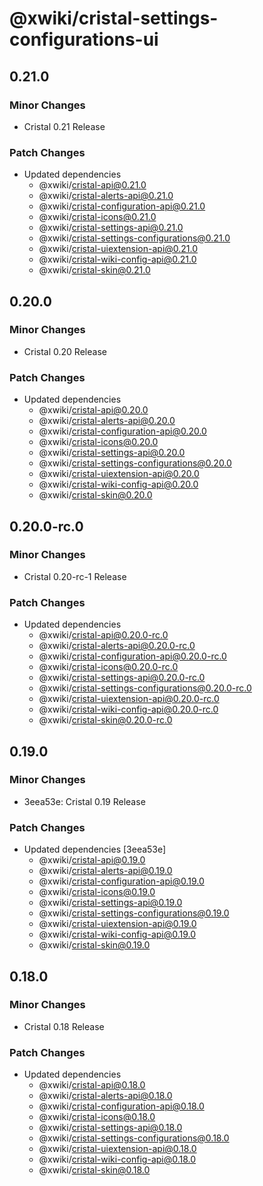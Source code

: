 # @xwiki/cristal-settings-configurations-ui

## 0.21.0

### Minor Changes

- Cristal 0.21 Release

### Patch Changes

- Updated dependencies
  - @xwiki/cristal-api@0.21.0
  - @xwiki/cristal-alerts-api@0.21.0
  - @xwiki/cristal-configuration-api@0.21.0
  - @xwiki/cristal-icons@0.21.0
  - @xwiki/cristal-settings-api@0.21.0
  - @xwiki/cristal-settings-configurations@0.21.0
  - @xwiki/cristal-uiextension-api@0.21.0
  - @xwiki/cristal-wiki-config-api@0.21.0
  - @xwiki/cristal-skin@0.21.0

## 0.20.0

### Minor Changes

- Cristal 0.20 Release

### Patch Changes

- Updated dependencies
  - @xwiki/cristal-api@0.20.0
  - @xwiki/cristal-alerts-api@0.20.0
  - @xwiki/cristal-configuration-api@0.20.0
  - @xwiki/cristal-icons@0.20.0
  - @xwiki/cristal-settings-api@0.20.0
  - @xwiki/cristal-settings-configurations@0.20.0
  - @xwiki/cristal-uiextension-api@0.20.0
  - @xwiki/cristal-wiki-config-api@0.20.0
  - @xwiki/cristal-skin@0.20.0

## 0.20.0-rc.0

### Minor Changes

- Cristal 0.20-rc-1 Release

### Patch Changes

- Updated dependencies
  - @xwiki/cristal-api@0.20.0-rc.0
  - @xwiki/cristal-alerts-api@0.20.0-rc.0
  - @xwiki/cristal-configuration-api@0.20.0-rc.0
  - @xwiki/cristal-icons@0.20.0-rc.0
  - @xwiki/cristal-settings-api@0.20.0-rc.0
  - @xwiki/cristal-settings-configurations@0.20.0-rc.0
  - @xwiki/cristal-uiextension-api@0.20.0-rc.0
  - @xwiki/cristal-wiki-config-api@0.20.0-rc.0
  - @xwiki/cristal-skin@0.20.0-rc.0

## 0.19.0

### Minor Changes

- 3eea53e: Cristal 0.19 Release

### Patch Changes

- Updated dependencies [3eea53e]
  - @xwiki/cristal-api@0.19.0
  - @xwiki/cristal-alerts-api@0.19.0
  - @xwiki/cristal-configuration-api@0.19.0
  - @xwiki/cristal-icons@0.19.0
  - @xwiki/cristal-settings-api@0.19.0
  - @xwiki/cristal-settings-configurations@0.19.0
  - @xwiki/cristal-uiextension-api@0.19.0
  - @xwiki/cristal-wiki-config-api@0.19.0
  - @xwiki/cristal-skin@0.19.0

## 0.18.0

### Minor Changes

- Cristal 0.18 Release

### Patch Changes

- Updated dependencies
  - @xwiki/cristal-api@0.18.0
  - @xwiki/cristal-alerts-api@0.18.0
  - @xwiki/cristal-configuration-api@0.18.0
  - @xwiki/cristal-icons@0.18.0
  - @xwiki/cristal-settings-api@0.18.0
  - @xwiki/cristal-settings-configurations@0.18.0
  - @xwiki/cristal-uiextension-api@0.18.0
  - @xwiki/cristal-wiki-config-api@0.18.0
  - @xwiki/cristal-skin@0.18.0

